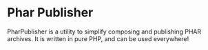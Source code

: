 # Phar Publisher
PharPublisher is a utility to simplify composing and publishing PHAR archives.
It is written in pure PHP, and can be used everywhere!
